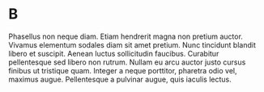# B

Phasellus non neque diam. Etiam hendrerit magna non pretium auctor. Vivamus
elementum sodales diam sit amet pretium. Nunc tincidunt blandit libero et
suscipit. Aenean luctus sollicitudin faucibus. Curabitur pellentesque sed libero
non rutrum. Nullam eu arcu auctor justo cursus finibus ut tristique quam.
Integer a neque porttitor, pharetra odio vel, maximus augue. Pellentesque
a pulvinar augue, quis iaculis lectus.
